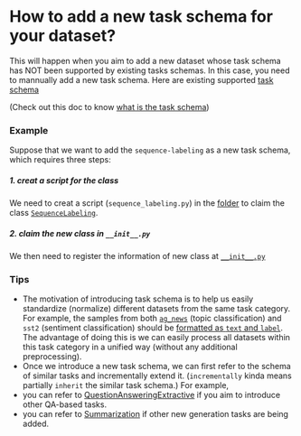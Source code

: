 # How to add a new task schema for your dataset?





This will happen when you aim to add a new dataset whose task schema has NOT been supported by existing tasks schemas. In this case, you need to mannually add a new task schema.
Here are existing supported [task schema](https://github.com/ExpressAI/DataLab/tree/main/src/datalabs/tasks)

(Check out this doc to know [what is the task schema](./what_is_task_schema.md))

### Example

Suppose that we want to add the `sequence-labeling` as a new task schema, which requires three steps:

##### 1. creat a script for the class
We need to creat a script (`sequence_labeling.py`) in the [folder](https://github.com/ExpressAI/DataLab/tree/main/src/datalabs/tasks) to claim the class [`SequenceLabeling`](https://github.com/ExpressAI/DataLab/blob/main/src/datalabs/tasks/sequence_labeling.py).

##### 2. claim the new class in `__init__.py`
We then need to register the information of new class at [`__init__.py`](https://github.com/ExpressAI/DataLab/blob/main/src/datalabs/tasks/__init__.py)



### Tips

* The motivation of introducing task schema is to help us easily standardize (normalize) different datasets from the same task category.
For example, the samples from both [`ag_news`](https://github.com/ExpressAI/DataLab/blob/main/datasets/ag_news/ag_news.py) (topic classification) and `sst2` (sentiment classification) should be [formatted as `text` and `label`](https://github.com/ExpressAI/DataLab/blob/da463705e983b771131c74ee5cef222d6d59d56e/src/datalabs/tasks/text_classification.py#L29). The advantage of doing this is we can easily process all datasets within this task category in a unified way (without any additional preprocessing).
* Once we introduce a new task schema, we can first refer to the schema of similar tasks and incrementally extend it. (`incrementally` kinda means partially `inherit` the similar task schema.)
For example, 
* you can refer to [QuestionAnsweringExtractive](https://github.com/ExpressAI/DataLab/blob/604656cdce05d539e94949f0c842fbbb5b368188/src/datalabs/tasks/question_answering.py#L9) if you aim to introduce other QA-based tasks.
* you can refer to [Summarization](https://github.com/ExpressAI/DataLab/blob/604656cdce05d539e94949f0c842fbbb5b368188/src/datalabs/tasks/summarization.py#L22) if other new generation tasks are being added.


